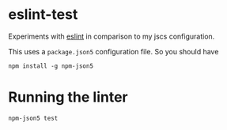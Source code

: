 # eslint-test

Experiments with [eslint](http://eslint.org/) in comparison to my jscs configuration.

This uses a `package.json5` configuration file. So you should have

```npm install -g npm-json5```

# Running the linter

```npm-json5 test```
